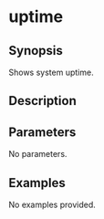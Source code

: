 # uptime

## Synopsis

Shows system uptime.

## Description



## Parameters
No parameters.
## Examples
No examples provided.
